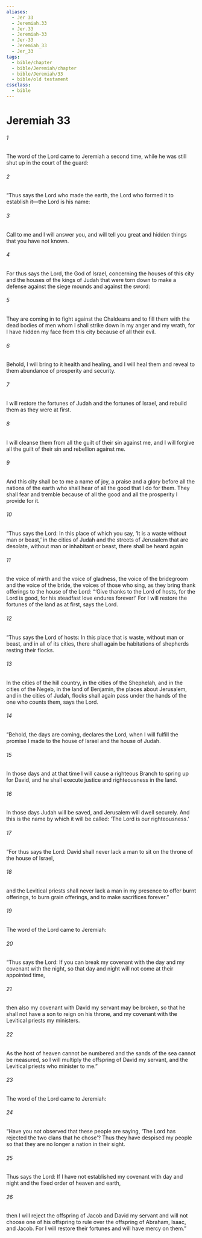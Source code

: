 ```yaml
---
aliases:
  - Jer 33
  - Jeremiah.33
  - Jer.33
  - Jeremiah-33
  - Jer-33
  - Jeremiah_33
  - Jer_33
tags:
  - bible/chapter
  - bible/Jeremiah/chapter
  - bible/Jeremiah/33
  - bible/old testament
cssclass:
  - bible
---
```


# Jeremiah 33

###### 1
The word of the Lord came to Jeremiah a second time, while he was still shut up in the court of the guard:
###### 2
“Thus says the Lord who made the earth, the Lord who formed it to establish it—the Lord is his name:
###### 3
Call to me and I will answer you, and will tell you great and hidden things that you have not known.
###### 4
For thus says the Lord, the God of Israel, concerning the houses of this city and the houses of the kings of Judah that were torn down to make a defense against the siege mounds and against the sword:
###### 5
They are coming in to fight against the Chaldeans and to fill them with the dead bodies of men whom I shall strike down in my anger and my wrath, for I have hidden my face from this city because of all their evil.
###### 6
Behold, I will bring to it health and healing, and I will heal them and reveal to them abundance of prosperity and security.
###### 7
I will restore the fortunes of Judah and the fortunes of Israel, and rebuild them as they were at first.
###### 8
I will cleanse them from all the guilt of their sin against me, and I will forgive all the guilt of their sin and rebellion against me.
###### 9
And this city shall be to me a name of joy, a praise and a glory before all the nations of the earth who shall hear of all the good that I do for them. They shall fear and tremble because of all the good and all the prosperity I provide for it.
###### 10
“Thus says the Lord: In this place of which you say, ‘It is a waste without man or beast,’ in the cities of Judah and the streets of Jerusalem that are desolate, without man or inhabitant or beast, there shall be heard again
###### 11
the voice of mirth and the voice of gladness, the voice of the bridegroom and the voice of the bride, the voices of those who sing, as they bring thank offerings to the house of the Lord:   “‘Give thanks to the Lord of hosts, for the Lord is good, for his steadfast love endures forever!’   For I will restore the fortunes of the land as at first, says the Lord.
###### 12
“Thus says the Lord of hosts: In this place that is waste, without man or beast, and in all of its cities, there shall again be habitations of shepherds resting their flocks.
###### 13
In the cities of the hill country, in the cities of the Shephelah, and in the cities of the Negeb, in the land of Benjamin, the places about Jerusalem, and in the cities of Judah, flocks shall again pass under the hands of the one who counts them, says the Lord.
###### 14
“Behold, the days are coming, declares the Lord, when I will fulfill the promise I made to the house of Israel and the house of Judah.
###### 15
In those days and at that time I will cause a righteous Branch to spring up for David, and he shall execute justice and righteousness in the land.
###### 16
In those days Judah will be saved, and Jerusalem will dwell securely. And this is the name by which it will be called: ‘The Lord is our righteousness.’
###### 17
“For thus says the Lord: David shall never lack a man to sit on the throne of the house of Israel,
###### 18
and the Levitical priests shall never lack a man in my presence to offer burnt offerings, to burn grain offerings, and to make sacrifices forever.”
###### 19
The word of the Lord came to Jeremiah:
###### 20
“Thus says the Lord: If you can break my covenant with the day and my covenant with the night, so that day and night will not come at their appointed time,
###### 21
then also my covenant with David my servant may be broken, so that he shall not have a son to reign on his throne, and my covenant with the Levitical priests my ministers.
###### 22
As the host of heaven cannot be numbered and the sands of the sea cannot be measured, so I will multiply the offspring of David my servant, and the Levitical priests who minister to me.”
###### 23
The word of the Lord came to Jeremiah:
###### 24
“Have you not observed that these people are saying, ‘The Lord has rejected the two clans that he chose’? Thus they have despised my people so that they are no longer a nation in their sight.
###### 25
Thus says the Lord: If I have not established my covenant with day and night and the fixed order of heaven and earth,
###### 26
then I will reject the offspring of Jacob and David my servant and will not choose one of his offspring to rule over the offspring of Abraham, Isaac, and Jacob. For I will restore their fortunes and will have mercy on them.”


